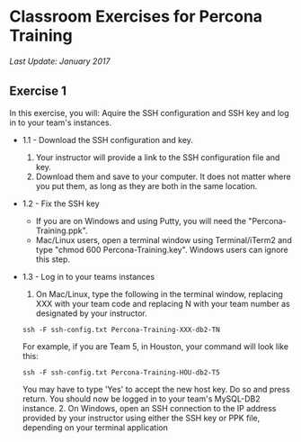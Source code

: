 # Classroom Exercises for Percona Training
###### Last Update: January 2017

## Exercise 1

In this exercise, you will: Aquire the SSH configuration and SSH key and log in to your team's instances.

* 1.1 - Download the SSH configuration and key.
  1. Your instructor will provide a link to the SSH configuration file and key.
  2. Download them and save to your computer. It does not matter where you put them, as long as they are both in the same location.

* 1.2 - Fix the SSH key
  * If you are on Windows and using Putty, you will need the "Percona-Training.ppk".
  * Mac/Linux users, open a terminal window using Terminal/iTerm2 and type "chmod 600 Percona-Training.key". Windows users can ignore this step.

* 1.3 - Log in to your teams instances
  1. On Mac/Linux, type the following in the terminal window, replacing XXX with your team code and replacing N with your team number as designated by your instructor.

    `ssh -F ssh-config.txt Percona-Training-XXX-db2-TN`

    For example, if you are Team 5, in Houston, your command will look like this:

    `ssh -F ssh-config.txt Percona-Training-HOU-db2-T5`

    You may have to type 'Yes' to accept the new host key. Do so and press return.
    You should now be logged in to your team's MySQL-DB2 instance.
  2. On Windows, open an SSH connection to the IP address provided by your instructor using either the SSH key or PPK file, depending on your terminal application
